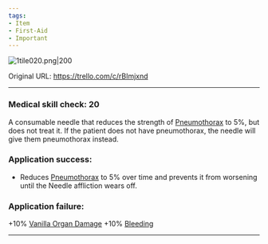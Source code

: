 ```yaml
---
tags:
- Item
- First-Aid
- Important
---
```


![1tile020.png\|200](/Items/Needle%20-%20Attachments/6718845db30472d958dd7c68.png)

Original URL: https://trello.com/c/rBImjxnd

---

### Medical skill check: 20

A consumable needle that reduces the strength of [Pneumothorax](../Lungs/Pneumothorax.md) to 5%, but does not treat it. If the patient does not have pneumothorax, the needle will give them pneumothorax instead.

### Application success:

- Reduces [Pneumothorax](../Lungs/Pneumothorax.md) to 5% over time and prevents it from worsening until the Needle affliction wears off.

### Application failure:

\+10% [Vanilla Organ Damage](../Torso/Vanilla%20Organ%20Damage.md)
\+10% [Bleeding](../Any%20bodypart/Bleeding.md)

---

